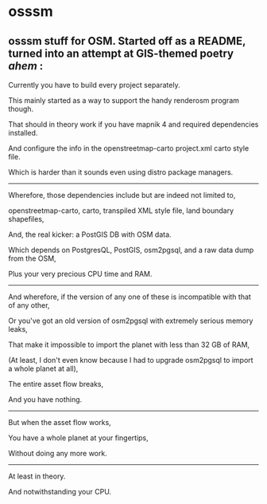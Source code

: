 # osssm
osssm stuff for OSM. Started off as a README, turned into an attempt at GIS-themed poetry *ahem* :
---
Currently you have to build every project separately.

This mainly started as a way to support the handy renderosm program though.

That should in theory work if you have mapnik 4 and required dependencies installed.

And configure the info in the openstreetmap-carto project.xml carto style file.

Which is harder than it sounds even using distro package managers.

---

Wherefore, those dependencies include but are indeed not limited to,

openstreetmap-carto, carto, transpiled XML style file, land boundary shapefiles, 

And, the real kicker: a PostGIS DB with OSM data.

Which depends on PostgresQL, PostGIS, osm2pgsql, and a raw data dump from the OSM, 

Plus your very precious CPU time and RAM.

---

And wherefore, if the version of any one of these is incompatible with that of any other,

Or you've got an old version of osm2pgsql with extremely serious memory leaks,

That make it impossible to import the planet with less than 32 GB of RAM, 

(At least, I don't even know because I had to upgrade osm2pgsql to import a whole planet at all),

The entire asset flow breaks,

And you have nothing.

---

But when the asset flow works,

You have a whole planet at your fingertips,

Without doing any more work.

---

At least in theory.

And notwithstanding your CPU.
